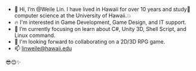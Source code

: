 - 👋 Hi, I’m @Weile Lin. I have lived in Hawaii for over 10 years and study📝 computer science at the University of Hawaii.💥
- 🔥 I'm interested in Game Development, Game Design, and IT support.
- 👀 I’m currently focusing on learn about C#, Unity 3D, Shell Script, and Linux command.
- 🔧 I'm looking forward to collaborating  on a 2D/3D RPG  game.
- 📫 linweile@hawaii.edu

😎😊✨

<!---
weilelin123/weilelin123 is a ✨ special ✨ repository because its `README.md` (this file) appears on your GitHub profile.
You can click the Preview link to take a look at your changes.
--->
